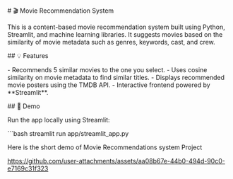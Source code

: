 \# 🎬 Movie Recommendation System

This is a content-based movie recommendation system built using Python,
Streamlit, and machine learning libraries. It suggests movies based on
the similarity of movie metadata such as genres, keywords, cast, and
crew.

\## 💡 Features

\- Recommends 5 similar movies to the one you select. - Uses cosine
similarity on movie metadata to find similar titles. - Displays
recommended movie posters using the TMDB API. - Interactive frontend
powered by \*\*Streamlit\*\*.

\## 🚀 Demo

Run the app locally using Streamlit:

\`\`\`bash streamlit run app/streamlit_app.py


Here is the short demo of Movie Recommendations system Project 




https://github.com/user-attachments/assets/aa08b67e-44b0-494d-90c0-e7169c31f323

